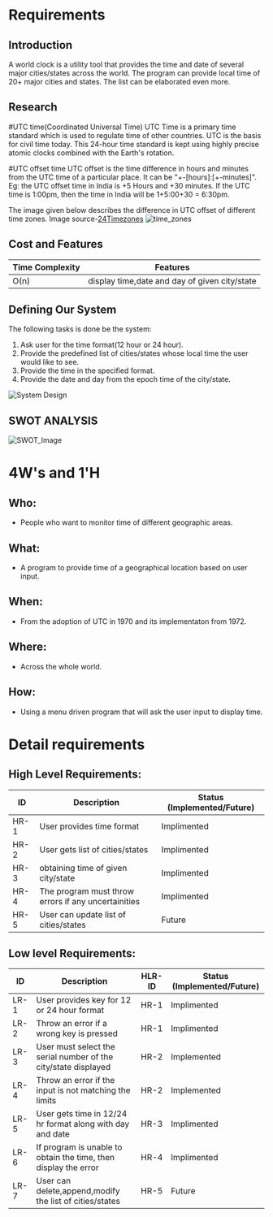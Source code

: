 # Requirements
## Introduction
A world clock is a utility tool that provides the time and date of several major cities/states across the world. The program can provide local time of 20+ major cities and states. The list can be elaborated even more.

## Research
#UTC time(Coordinated Universal Time)
UTC Time is a primary time standard which is used to regulate time of other countries.
UTC is the basis for civil time today. This 24-hour time standard is kept using highly precise atomic clocks combined with the Earth's rotation.

#UTC offset time
UTC offset is the time difference in hours and minutes from the UTC time of a particular place. It can be "+-[hours]:[+-minutes]". 
Eg: the UTC offset time in India is +5 Hours and +30 minutes. If the UTC time is 1:00pm, then the time in India will be 1+5:00+30 = 6:30pm.

The image given below describes the difference in UTC offset of different time zones. Image source-[24Timezones](https://24timezones.com/gmt-vs-utc#gref)
![time_zones](https://github.com/Santos280/Step-In-Mini-Project/blob/master/1_Requirements/UTC%20offset.jpg)



## Cost and Features
| Time Complexity | Features |
|-----------------|----------|
|  O(n)      | display time,date and day of given city/state |

## Defining Our System
The following tasks is done be the system:
1. Ask user for the time format(12 hour or 24 hour).
2. Provide the predefined list of cities/states whose local time the user would like to see.
3. Provide the time in the specified format.
4. Provide the date and day from the epoch time of the city/state.

![System Design](https://github.com/Santos280/Step-In-Mini-Project/blob/master/1_Requirements/System%20Diagram.png)

   
## SWOT ANALYSIS
![SWOT_Image](https://github.com/Santos280/Step-In-Mini-Project/blob/master/1_Requirements/SWOT%20analysis%20(1).png)

# 4W&#39;s and 1&#39;H

## Who:
* People who want to monitor time of different geographic areas.

## What:
* A program to provide time of a geographical location based on user input.

## When:
* From the adoption of UTC in 1970 and its implementaton from 1972. 

## Where:
* Across the whole world.

## How:
* Using a menu driven program that will ask the user input to display time.

# Detail requirements

## High Level Requirements:

| ID | Description                    | Status (Implemented/Future)|
|----|--------------------------------|----------------------------|
|HR-1| User provides time format      | Implimented                |
|HR-2| User gets list of cities/states| Implimented                |
|HR-3| obtaining time of given city/state| Implimented           |
|HR-4| The program must throw errors if any uncertainities | Implimented|
|HR-5| User can update list of cities/states | Future|


##  Low level Requirements:

|ID  | Description | HLR-ID | Status (Implemented/Future)|
|----|-------------|--------|----------------------------|
|LR-1| User provides key for 12 or 24 hour format | HR-1 | Implimented |
|LR-2| Throw an error if a wrong key is pressed | HR-1 | Implimented |
|LR-3| User must select the serial number of the city/state displayed| HR-2 | Implemented |
|LR-4| Throw an error if the input is not matching the limits | HR-2 | Implemented |
|LR-5| User gets time in 12/24 hr format along with day and date| HR-3 | Implimented |
|LR-6| If program is unable to obtain the time, then display the error| HR-4 | Implimented |
|LR-7| User can delete,append,modify the list of cities/states | HR-5 | Future | 
